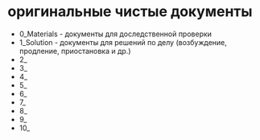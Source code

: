 # оригинальные чистые документы

- 0_Materials - документы для доследственной проверки
- 1_Solution - документы для решений по делу (возбуждение, продление, приостановка и др.)
- 2_
- 3_
- 4_
- 5_
- 6_
- 7_
- 8_
- 9_
- 10_
